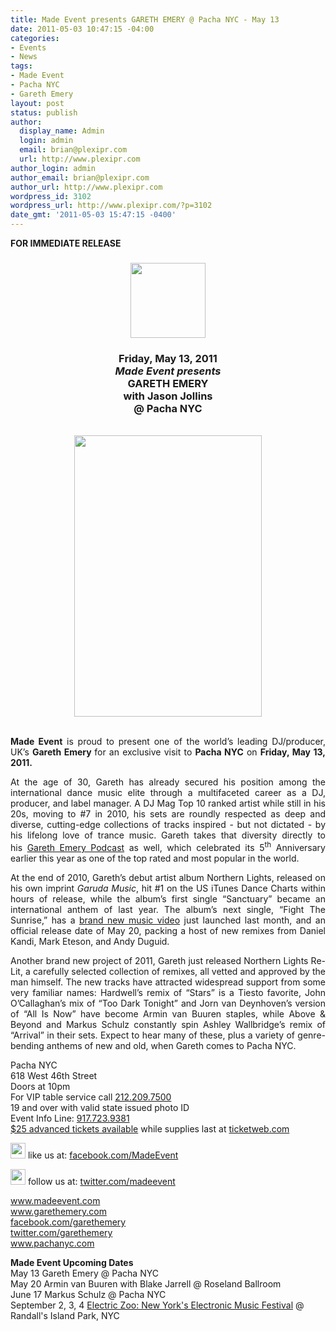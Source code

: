```yaml
---
title: Made Event presents GARETH EMERY @ Pacha NYC - May 13
date: 2011-05-03 10:47:15 -04:00
categories:
- Events
- News
tags:
- Made Event
- Pacha NYC
- Gareth Emery
layout: post
status: publish
author:
  display_name: Admin
  login: admin
  email: brian@plexipr.com
  url: http://www.plexipr.com
author_login: admin
author_email: brian@plexipr.com
author_url: http://www.plexipr.com
wordpress_id: 3102
wordpress_url: http://www.plexipr.com/?p=3102
date_gmt: '2011-05-03 15:47:15 -0400'
---
```


<p><strong>FOR IMMEDIATE RELEASE</strong></p>
<div><strong> </strong></div>
<div>
<h3 style="text-align: center;"><a href="http://www.plexipr.com/wp-content/uploads/2011/04/plexipr_madecircle120.jpg"><img class="aligncenter size-full wp-image-3043" title="plexipr_madecircle120" src="http://www.plexipr.com/wp-content/uploads/2011/04/plexipr_madecircle120.jpg" alt="" width="120" height="120" /></a></h3>
<h3 style="text-align: center;"><strong>Friday, May 13, 2011<em><br />
Made Event presents</em></strong><strong><br />
GARETH EMERY</strong><br />
with Jason Jollins<strong><br />
@ Pacha NYC</strong></h3>
</div>
<div>
<div><strong><br />
</strong></div>
</div>
<div style="text-align: center;"><strong> <a href="http://www.plexipr.com/wp-content/uploads/2011/05/MadeEvent_GarethEmery_051311.jpg"><img class="aligncenter size-full wp-image-3103" title="MadeEvent_GarethEmery_051311" src="http://www.plexipr.com/wp-content/uploads/2011/05/MadeEvent_GarethEmery_051311.jpg" alt="" width="300" height="450" /></a></strong></div>
<div><strong> </strong></div>
<div><strong><br />
</strong></div>
<div>
<p style="text-align: justify;"><strong>Made Event</strong> is proud to present one of the world’s leading DJ/producer, UK’s <strong>Gareth Emery </strong>for an exclusive visit to <strong>Pacha NYC</strong> on <strong>Friday, May 13, 2011.</strong></p>
<p style="text-align: justify;">At the age of 30, Gareth has already secured his position among the international dance music elite through a multifaceted career as a DJ, producer, and label manager. A DJ Mag Top 10 ranked artist while still in his 20s, moving to #7 in 2010, his sets are roundly respected as deep and diverse, cutting-edge collections of tracks inspired - but not dictated - by his lifelong love of trance music. Gareth takes that diversity directly to his <a href="http://t.ymlp114.net/usubmavahwsanaewaiaqmse/click.php" target="_blank">Gareth Emery Podcast</a> as well, which celebrated its 5<sup>th</sup> Anniversary earlier this year as one of the top rated and most popular in the world.</p>
<p style="text-align: justify;">At the end of 2010, Gareth’s debut artist album Northern Lights, released on his own imprint <em>Garuda Music</em>, hit #1 on the US iTunes Dance Charts within hours of release, while the album’s first single “Sanctuary” became an international anthem of last year. The album’s next single, “Fight The Sunrise,” has a <a href="http://t.ymlp114.net/usubjaiahwsazaewaaaqmse/click.php" target="_blank">brand new music video</a> just launched last month, and an official release date of May 20, packing a host of new remixes from Daniel Kandi, Mark Eteson, and Andy Duguid.</p>
<p style="text-align: justify;">Another brand new project of 2011, Gareth just released Northern Lights Re-Lit, a carefully selected collection of remixes, all vetted and approved by the man himself. The new tracks have attracted widespread support from some very familiar names: Hardwell’s remix of “Stars” is a Tiesto favorite, John O’Callaghan’s mix of “Too Dark Tonight” and Jorn van Deynhoven’s version of “All Is Now” have become Armin van Buuren staples, while Above &amp; Beyond and Markus Schulz constantly spin Ashley Wallbridge’s remix of “Arrival” in their sets. Expect to hear many of these, plus a variety of genre-bending anthems of new and old, when Gareth comes to Pacha NYC.</p>
</div>
<div>
<p>Pacha NYC<br />
618 West 46th Street<br />
Doors at 10pm<br />
For VIP table service call <a href="tel:212.209.7500" target="_blank">212.209.7500</a><br />
19 and over with valid state issued photo ID<br />
Event Info Line: <a href="http://t.ymlp114.net/usubbarahwsaraewaiaqmse/click.php" target="_blank">917.723.9381<br />
$25 advanced tickets available</a> while supplies last at <a href="http://t.ymlp114.net/usubbarahwsaraewaiaqmse/click.php" target="_blank">ticketweb.com</a></p>
</div>
<p><img src="http://img2.ymlp114.net/plexipr_facebook.gif" alt="" width="24" height="25" /> like us at: <a href="http://t.ymlp114.net/usubhaaahwsacaewadaqmse/click.php" target="_blank">facebook.com/MadeEvent</a></p>
<p><img src="http://img2.ymlp114.net/plexipr_twitter.gif" alt="" width="24" height="25" /> follow us at: <a href="http://t.ymlp114.net/usubwafahwsapaewataqmse/click.php" target="_blank">twitter.com/madeevent</a></p>
<p><a href="http://t.ymlp114.net/usubqaaahwsaxaewakaqmse/click.php" target="_blank">www.madeevent.com</a><a href="http://t.ymlp114.net/usubyaiahwsaaaewazaqmse/click.php" target="_blank"><br />
www.garethemery.com</a><a href="http://t.ymlp114.net/usuhsarahwsaiaewaraqmse/click.php" target="_blank"><br />
facebook.com/garethemery</a><a href="http://t.ymlp114.net/usuhuaaahwsaoaewanaqmse/click.php" target="_blank"><br />
twitter.com/garethemery</a><a href="http://t.ymlp114.net/usuheadahwsanaewakaqmse/click.php" target="_blank"><br />
www.pachanyc.com</a></p>
<div>
<div>
<p><strong>Made Event Upcoming Dates</strong><br />
May 13 Gareth Emery @ Pacha NYC<br />
May 20 Armin van Buuren with Blake Jarrell @ Roseland Ballroom<br />
June 17 Markus Schulz @ Pacha NYC<br />
September 2, 3, 4 <a href="http://t.ymlp114.net/usuhmagahwsavaewazaqmse/click.php" target="_blank">Electric Zoo: New York's Electronic Music Festival</a> @ Randall's Island Park, NYC</p>
</div>
</div>
